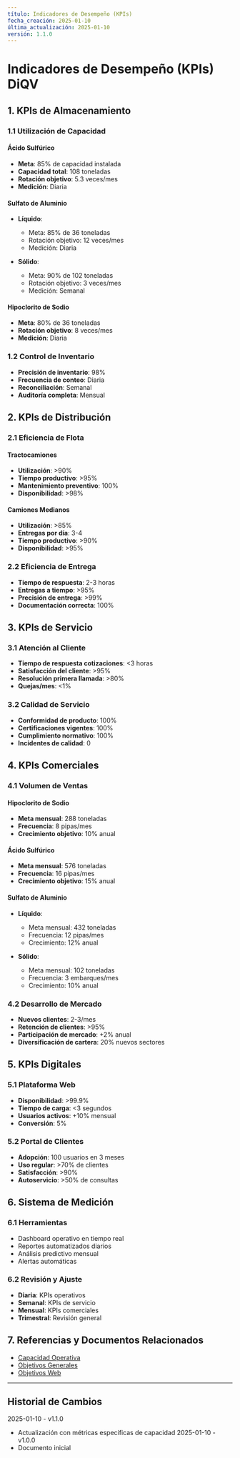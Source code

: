 ```yaml
---
título: Indicadores de Desempeño (KPIs)
fecha_creación: 2025-01-10
última_actualización: 2025-01-10
versión: 1.1.0
---
```


# Indicadores de Desempeño (KPIs) DiQV

## 1. KPIs de Almacenamiento

### 1.1 Utilización de Capacidad
#### Ácido Sulfúrico
- **Meta**: 85% de capacidad instalada
- **Capacidad total**: 108 toneladas
- **Rotación objetivo**: 5.3 veces/mes
- **Medición**: Diaria

#### Sulfato de Aluminio
- **Líquido**:
  * Meta: 85% de 36 toneladas
  * Rotación objetivo: 12 veces/mes
  * Medición: Diaria

- **Sólido**:
  * Meta: 90% de 102 toneladas
  * Rotación objetivo: 3 veces/mes
  * Medición: Semanal

#### Hipoclorito de Sodio
- **Meta**: 80% de 36 toneladas
- **Rotación objetivo**: 8 veces/mes
- **Medición**: Diaria

### 1.2 Control de Inventario
- **Precisión de inventario**: 98%
- **Frecuencia de conteo**: Diaria
- **Reconciliación**: Semanal
- **Auditoría completa**: Mensual

## 2. KPIs de Distribución

### 2.1 Eficiencia de Flota
#### Tractocamiones
- **Utilización**: >90%
- **Tiempo productivo**: >95%
- **Mantenimiento preventivo**: 100%
- **Disponibilidad**: >98%

#### Camiones Medianos
- **Utilización**: >85%
- **Entregas por día**: 3-4
- **Tiempo productivo**: >90%
- **Disponibilidad**: >95%

### 2.2 Eficiencia de Entrega
- **Tiempo de respuesta**: 2-3 horas
- **Entregas a tiempo**: >95%
- **Precisión de entrega**: >99%
- **Documentación correcta**: 100%

## 3. KPIs de Servicio

### 3.1 Atención al Cliente
- **Tiempo de respuesta cotizaciones**: <3 horas
- **Satisfacción del cliente**: >95%
- **Resolución primera llamada**: >80%
- **Quejas/mes**: <1%

### 3.2 Calidad de Servicio
- **Conformidad de producto**: 100%
- **Certificaciones vigentes**: 100%
- **Cumplimiento normativo**: 100%
- **Incidentes de calidad**: 0

## 4. KPIs Comerciales

### 4.1 Volumen de Ventas
#### Hipoclorito de Sodio
- **Meta mensual**: 288 toneladas
- **Frecuencia**: 8 pipas/mes
- **Crecimiento objetivo**: 10% anual

#### Ácido Sulfúrico
- **Meta mensual**: 576 toneladas
- **Frecuencia**: 16 pipas/mes
- **Crecimiento objetivo**: 15% anual

#### Sulfato de Aluminio
- **Líquido**:
  * Meta mensual: 432 toneladas
  * Frecuencia: 12 pipas/mes
  * Crecimiento: 12% anual

- **Sólido**:
  * Meta mensual: 102 toneladas
  * Frecuencia: 3 embarques/mes
  * Crecimiento: 10% anual

### 4.2 Desarrollo de Mercado
- **Nuevos clientes**: 2-3/mes
- **Retención de clientes**: >95%
- **Participación de mercado**: +2% anual
- **Diversificación de cartera**: 20% nuevos sectores

## 5. KPIs Digitales

### 5.1 Plataforma Web
- **Disponibilidad**: >99.9%
- **Tiempo de carga**: <3 segundos
- **Usuarios activos**: +10% mensual
- **Conversión**: 5%

### 5.2 Portal de Clientes
- **Adopción**: 100 usuarios en 3 meses
- **Uso regular**: >70% de clientes
- **Satisfacción**: >90%
- **Autoservicio**: >50% de consultas

## 6. Sistema de Medición

### 6.1 Herramientas
- Dashboard operativo en tiempo real
- Reportes automatizados diarios
- Análisis predictivo mensual
- Alertas automáticas

### 6.2 Revisión y Ajuste
- **Diaria**: KPIs operativos
- **Semanal**: KPIs de servicio
- **Mensual**: KPIs comerciales
- **Trimestral**: Revisión general

## 7. Referencias y Documentos Relacionados
- [Capacidad Operativa](../01_datos_generales/02_capacidad_operativa.md)
- [Objetivos Generales](01_objetivos_generales.md)
- [Objetivos Web](02_objetivos_web.md)

---
## Historial de Cambios
2025-01-10 - v1.1.0
- Actualización con métricas específicas de capacidad
2025-01-10 - v1.0.0
- Documento inicial